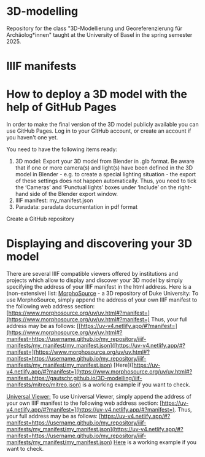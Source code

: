 # 3D-modelling
Repository for the class "3D-Modellierung und Georeferenzierung für Archäolog*innen" taught at the University of Basel in the spring semester 2025.

# IIIF manifests


# How to deploy a 3D model with the help of GitHub Pages
In order to make the final version of the 3D model publicly available you can use GitHub Pages. 
Log in to your GitHub account, or create an account if you haven't one yet.

You need to have the following items ready:
1. 3D model: Export your 3D model from Blender in .glb format. Be aware that if one or more camera(s) and light(s) have been defined in the 3D model in Blender - e.g. to create a special lighting situation - the export of these settings does not happen automatically. Thus, you need to tick the ‘Cameras’ and ‘Punctual lights’ boxes under ‘Include’ on the right-hand side of the Blender export window.
2. IIIF manifest: my_manifest.json
3. Paradata: paradata documentation in pdf format

Create a GitHub repository

# Displaying and discovering your 3D model
There are several IIIF compatible viewers offered by institutions and projects which allow to display and discover your 3D model by simply specifying the address of your IIIF manifest in the html address. Here is a (non-extensive) list:
[MorphoSource](https://www.morphosource.org/) - a 3D repository of Duke University: To use MorphoSource, simply append the address of your own IIIF manifest to the following web address section:
[https://www.morphosource.org/uv/uv.html#?manifest=](https://www.morphosource.org/uv/uv.html#?manifest=)
Thus, your full address may be as follows: [[https://uv-v4.netlify.app/#?manifest=](https://www.morphosource.org/uv/uv.html#?manifest=https://username.github.io/my_repository/iiif-manifests/my_manifest/my_manifest.json]([https://uv-v4.netlify.app/#?manifest=](https://www.morphosource.org/uv/uv.html#?manifest=https://username.github.io/my_repository/iiif-manifests/my_manifest/my_manifest.json)
[Here]([https://uv-v4.netlify.app/#?manifest=](https://www.morphosource.org/uv/uv.html#?manifest=https://gautschr.github.io/3D-modelling/iiif-manifests/mitreo/mitreo.json) is a working example if you want to check.

[Universal Viewer:](https://universalviewer.io/) To use Universal Viewer, simply append the address of your own IIIF manifest to the following web address section:
[https://uv-v4.netlify.app/#?manifest=](https://uv-v4.netlify.app/#?manifest=).
Thus, your full address may be as follows: [https://uv-v4.netlify.app/#?manifest=https://username.github.io/my_repository/iiif-manifests/my_manifest/my_manifest.json](https://uv-v4.netlify.app/#?manifest=https://username.github.io/my_repository/iiif-manifests/my_manifest/my_manifest.json)
[Here](https://uv-v4.netlify.app/#?manifest=https://gautschr.github.io/3D-modelling/iiif-manifests/mitreo/mitreo.json) is a working example if you want to check.
 
